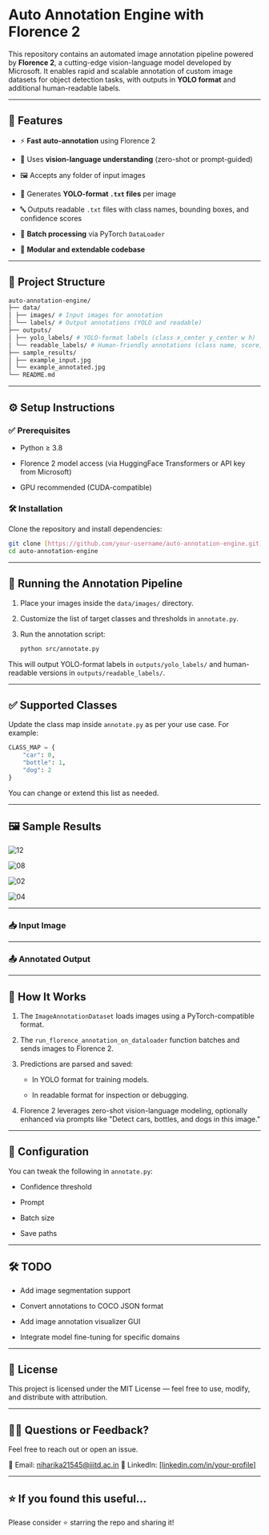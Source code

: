# Auto Annotation Engine with Florence 2

This repository contains an automated image annotation pipeline powered by **Florence 2**, a cutting-edge vision-language model developed by Microsoft. It enables rapid and scalable annotation of custom image datasets for object detection tasks, with outputs in **YOLO format** and additional human-readable labels.

---

## 📌 Features

* ⚡ **Fast auto-annotation** using Florence 2

* 🧠 Uses **vision-language understanding** (zero-shot or prompt-guided)

* 🖼️ Accepts any folder of input images

* 📝 Generates **YOLO-format `.txt` files** per image

* 🔤 Outputs readable `.txt` files with class names, bounding boxes, and confidence scores

* 🧪 **Batch processing** via PyTorch `DataLoader`

* 🧩 **Modular and extendable codebase**

---

## 📂 Project Structure

```bash
auto-annotation-engine/
├── data/
│ ├── images/ # Input images for annotation
│ └── labels/ # Output annotations (YOLO and readable)
├── outputs/
│ ├── yolo_labels/ # YOLO-format labels (class x_center y_center w h)
│ └── readable_labels/ # Human-friendly annotations (class name, score, bbox)
├── sample_results/
│ ├── example_input.jpg
│ └── example_annotated.jpg
└── README.md
```

---

## ⚙️ Setup Instructions

### ✅ Prerequisites

* Python $\geq$ 3.8

* Florence 2 model access (via HuggingFace Transformers or API key from Microsoft)

* GPU recommended (CUDA-compatible)

### 🛠 Installation

Clone the repository and install dependencies:

```bash
git clone [https://github.com/your-username/auto-annotation-engine.git](https://github.com/your-username/auto-annotation-engine.git)
cd auto-annotation-engine
```

---

## 🚀 Running the Annotation Pipeline

1. Place your images inside the `data/images/` directory.

2. Customize the list of target classes and thresholds in `annotate.py`.

3. Run the annotation script:

   ```bash
   python src/annotate.py
   ```

This will output YOLO-format labels in `outputs/yolo_labels/` and human-readable versions in `outputs/readable_labels/`.

---

## ✅ Supported Classes

Update the class map inside `annotate.py` as per your use case. For example:

```python
CLASS_MAP = {
    "car": 0,
    "bottle": 1,
    "dog": 2
}
```

You can change or extend this list as needed.

---

## 🖼️ Sample Results

![12](https://github.com/user-attachments/assets/c90e567f-05df-4278-bcaa-e3f13f09611f)

![08](https://github.com/user-attachments/assets/0a863855-e47c-4f49-adc9-9a2f0ef8a5b4)

![02](https://github.com/user-attachments/assets/00c5edc2-2c25-4082-96d5-6989457da291)

![04](https://github.com/user-attachments/assets/04af1efb-632a-466d-bbbe-fd85af1ced1a)

---

### 📥 Input Image

---

### 📤 Annotated Output

---

## 🧠 How It Works

1. The `ImageAnnotationDataset` loads images using a PyTorch-compatible format.

2. The `run_florence_annotation_on_dataloader` function batches and sends images to Florence 2.

3. Predictions are parsed and saved:

   * In YOLO format for training models.

   * In readable format for inspection or debugging.

4. Florence 2 leverages zero-shot vision-language modeling, optionally enhanced via prompts like "Detect cars, bottles, and dogs in this image."

---

## 📌 Configuration

You can tweak the following in `annotate.py`:

* Confidence threshold

* Prompt

* Batch size

* Save paths

---

## 🛠 TODO

* Add image segmentation support

* Convert annotations to COCO JSON format

* Add image annotation visualizer GUI

* Integrate model fine-tuning for specific domains

---

## 📜 License

This project is licensed under the MIT License — feel free to use, modify, and distribute with attribution.

---

## 🙋‍♀️ Questions or Feedback?

Feel free to reach out or open an issue.

📧 Email: niharika21545@iiitd.ac.in
🔗 LinkedIn: [[linkedin.com/in/your-profile]](https://www.linkedin.com/in/niharikasingh3632/)

---

## ⭐ If you found this useful...

Please consider ⭐ starring the repo and sharing it!
